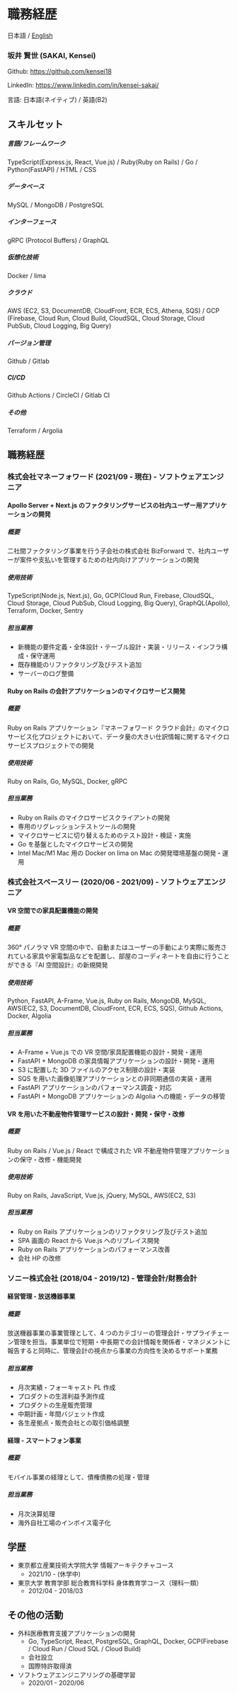 # 職務経歴

日本語 / [English](./README_EN.md)

### 坂井 賢世 (SAKAI, Kensei)

Github: https://github.com/kensei18

LinkedIn: https://www.linkedin.com/in/kensei-sakai/

言語: 日本語(ネイティブ) / 英語(B2)

## スキルセット

##### 言語/フレームワーク

TypeScript(Express.js, React, Vue.js) / Ruby(Ruby on Rails) / Go / Python(FastAPI) / HTML / CSS

##### データベース

MySQL / MongoDB / PostgreSQL

##### インターフェース

gRPC (Protocol Buffers) / GraphQL

##### 仮想化技術

Docker / lima

##### クラウド

AWS (EC2, S3, DocumentDB, CloudFront, ECR, ECS, Athena, SQS) / GCP (Firebase, Cloud Run, Cloud Build, CloudSQL, Cloud Storage, Cloud PubSub, Cloud Logging, Big Query)

##### バージョン管理

Github / Gitlab

##### CI/CD

Github Actions / CircleCI / Gitlab CI

##### その他

Terraform / Argolia

## 職務経歴

### 株式会社マネーフォワード (2021/09 - 現在) - ソフトウェアエンジニア

#### Apollo Server + Next.js のファクタリングサービスの社内ユーザー用アプリケーションの開発

##### 概要

二社間ファクタリング事業を行う子会社の株式会社 BizForward で、社内ユーザーが案件や支払いを管理するための社内向けアプリケーションの開発

##### 使用技術

TypeScript(Node.js, Next.js), Go, GCP(Cloud Run, Firebase, CloudSQL, Cloud Storage, Cloud PubSub, Cloud Logging, Big Query), GraphQL(Apollo), Terraform, Docker, Sentry

##### 担当業務

- 新機能の要件定義・全体設計・テーブル設計・実装・リリース・インフラ構成・保守運用
- 既存機能のリファクタリング及びテスト追加
- サーバーのログ整備

#### Ruby on Rails の会計アプリケーションのマイクロサービス開発

##### 概要

Ruby on Rails アプリケーション『マネーフォワード クラウド会計』のマイクロサービス化プロジェクトにおいて、データ量の大きい仕訳情報に関するマイクロサービスプロジェクトでの開発

##### 使用技術

Ruby on Rails, Go, MySQL, Docker, gRPC

##### 担当業務

- Ruby on Rails のマイクロサービスクライアントの開発
- 専用のリグレッションテストツールの開発
- マイクロサービスに切り替えるためのテスト設計・検証・実施
- Go を基盤としたマイクロサービスの開発
- Intel Mac/M1 Mac 用の Docker on lima on Mac の開発環境基盤の開発・運用

### 株式会社スペースリー (2020/06 - 2021/09) - ソフトウェアエンジニア

#### VR 空間での家具配置機能の開発

##### 概要

360° パノラマ VR 空間の中で、自動またはユーザーの手動により実際に販売されている家具や家電製品などを配置し、部屋のコーディネートを自由に行うことができる『AI 空間設計』の新規開発

##### 使用技術

Python, FastAPI, A-Frame, Vue.js, Ruby on Rails, MongoDB, MySQL, AWS(EC2, S3, DocumentDB, CloudFront, ECR, ECS, SQS), Github Actions, Docker, Algolia

##### 担当業務

- A-Frame + Vue.js での VR 空間/家具配置機能の設計・開発・運用
- FastAPI + MongoDB の家具情報アプリケーションの設計・開発・運用
- S3 に配置した 3D ファイルのアクセス制限の設計・実装
- SQS を用いた画像処理アプリケーションとの非同期通信の実装・運用
- FastAPI アプリケーションのパフォーマンス調査・対応
- FastAPI + MongoDB アプリケーションの Algolia への機能・データの移管

#### VR を用いた不動産物件管理サービスの設計・開発・保守・改修

##### 概要

Ruby on Rails / Vue.js / React で構成された VR 不動産物件管理アプリケーションの保守・改修・機能開発

##### 使用技術

Ruby on Rails, JavaScript, Vue.js, jQuery, MySQL, AWS(EC2, S3)

##### 担当業務

- Ruby on Rails アプリケーションのリファクタリング及びテスト追加
- SPA 画面の React から Vue.js へのリプレイス開発
- Ruby on Rails アプリケーションのパフォーマンス改善
- 会社 HP の改修

### ソニー株式会社 (2018/04 - 2019/12) - 管理会計/財務会計

#### 経営管理 - 放送機器事業

##### 概要

放送機器事業の事業管理として、4 つのカテゴリーの管理会計・サプライチェーン管理を担当。事業単位で短期・中長期での会計情報を関係者・マネジメントに報告すると同時に、管理会計の視点から事業の方向性を決めるサポート業務

##### 担当業務

- 月次実績・フォーキャスト PL 作成
- プロダクトの生涯利益予測作成
- プロダクトの生産販売管理
- 中期計画・年間バジェット作成
- 各生産拠点・販売会社との取引価格調整

#### 経理 - スマートフォン事業

##### 概要

モバイル事業の経理として、債権債務の処理・管理

##### 担当業務

- 月次決算処理
- 海外自社工場のインボイス電子化

## 学歴

- 東京都立産業技術大学院大学 情報アーキテクチャコース
  - 2021/10 - (休学中)
- 東京大学 教育学部 総合教育科学科 身体教育学コース（理科一類）
  - 2012/04 - 2018/03

## その他の活動

- 外科医療教育支援アプリケーションの開発
  - Go, TypeScript, React, PostgreSQL, GraphQL, Docker, GCP(Firebase / Cloud Run / Cloud SQL / Cloud Build)
  - 会社設立
  - 国際特許取得済
- ソフトウェアエンジニアリングの基礎学習
  - 2020/01 - 2020/06
